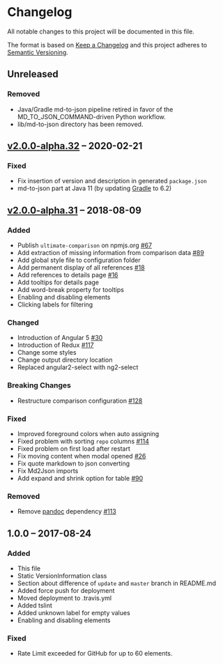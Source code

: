 # Changelog

All notable changes to this project will be documented in this file.

The format is based on [Keep a Changelog](http://keepachangelog.com/en/1.0.0/)
and this project adheres to [Semantic Versioning](http://semver.org/spec/v2.0.0.html).

## Unreleased

### Removed

- Java/Gradle md-to-json pipeline retired in favor of the MD_TO_JSON_COMMAND-driven Python workflow.
- lib/md-to-json directory has been removed.

## [v2.0.0-alpha.32] – 2020-02-21

### Fixed

- Fix insertion of version and description in generated `package.json`
- md-to-json part at Java 11 (by updating [Gradle](https://gradle.org/) to 6.2)

## [v2.0.0-alpha.31] – 2018-08-09

### Added

- Publish `ultimate-comparison` on npmjs.org [#67](https://github.com/ultimate-comparisons/ultimate-comparison-BASE/issues/67)
- Add extraction of missing information from comparison data [#89](https://github.com/ultimate-comparisons/ultimate-comparison-BASE/issues/89)
- Add global style file to configuration folder
- Add permanent display of all references [#18](https://github.com/ultimate-comparisons/ultimate-comparison-BASE/issues/18)
- Add references to details page [#16](https://github.com/ultimate-comparisons/ultimate-comparison-BASE/issues/16)
- Add tooltips for details page
- Add word-break property for tooltips
- Enabling and disabling elements
- Clicking labels for filtering

### Changed

- Introduction of Angular 5 [#30](https://github.com/ultimate-comparisons/ultimate-comparison-BASE/issues/30)
- Introduction of Redux [#117](https://github.com/ultimate-comparisons/ultimate-comparison-BASE/issues/117)
- Change some styles
- Change output directory location
- Replaced angular2-select with ng2-select

### Breaking Changes

- Restructure comparison configuration [#128](https://github.com/ultimate-comparisons/ultimate-comparison-BASE/issues/128)

### Fixed

- Improved foreground colors when auto assigning
- Fixed problem with sorting `repo` columns [#114](https://github.com/ultimate-comparisons/ultimate-comparison-BASE/issues/114)
- Fixed problem on first load after restart
- Fix moving content when modal opened [#26](https://github.com/ultimate-comparisons/ultimate-comparison-BASE/issues/26)
- Fix quote markdown to json converting
- Fix Md2Json imports
- Add expand and shrink option for table [#90](https://github.com/ultimate-comparisons/ultimate-comparison-BASE/issues/90)

### Removed

- Remove [pandoc](https://pandoc.org/) dependency [#113](https://github.com/ultimate-comparisons/ultimate-comparison-BASE/issues/113)

## 1.0.0 – 2017-08-24

### Added

- This file
- Static VersionInformation class
- Section about difference of `update` and `master` branch in README.md
- Added force push for deployment
- Moved deployment to .travis.yml
- Added tslint
- Added unknown label for empty values
- Enabling and disabling elements

### Fixed

- Rate Limit exceeded for GitHub for up to 60 elements.

[Unreleased]: https://github.com/ultimate-comparisons/ultimate-comparison-BASE/compare/v2.0.0-alpha.32...HEAD
[v2.0.0-alpha.32]: https://github.com/ultimate-comparisons/ultimate-comparison-BASE/compare/v2.0.0-alpha.31...v2.0.0-alpha.32
[v2.0.0-alpha.31]: https://github.com/ultimate-comparisons/ultimate-comparison-BASE/compare/1.0.0...v2.0.0-alpha.31
